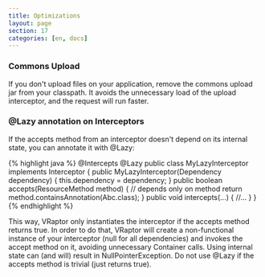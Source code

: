 ```yaml
---
title: Optimizations
layout: page
section: 17
categories: [en, docs]
---
```


<h3>Commons Upload</h3>

If you don't upload files on your application, remove the commons upload jar from your classpath. It avoids the unnecessary load of the upload interceptor, and the request will run faster.

<h3>@Lazy annotation on Interceptors</h3>

If the accepts method from an interceptor doesn't depend on its internal state, you can annotate it with @Lazy:

{% highlight java %}
@Intercepts
@Lazy
public class MyLazyInterceptor implements Interceptor {
    public MyLazyInterceptor(Dependency dependency) {
        this.dependency = dependency;
    }
    public boolean accepts(ResourceMethod method) {
        // depends only on method
        return method.containsAnnotation(Abc.class);
    }
    public void intercepts(...) {
        //...
    }
}
{% endhighlight %}

This way, VRaptor only instantiates the interceptor if the accepts method returns true. In order to do that, VRaptor will create a non-functional instance of your interceptor (null for all dependencies) and invokes the accept method on it, avoiding unnecessary Container calls. Using internal state can (and will) result in NullPointerException.
Do not use @Lazy if the accepts method is trivial (just returns true).
